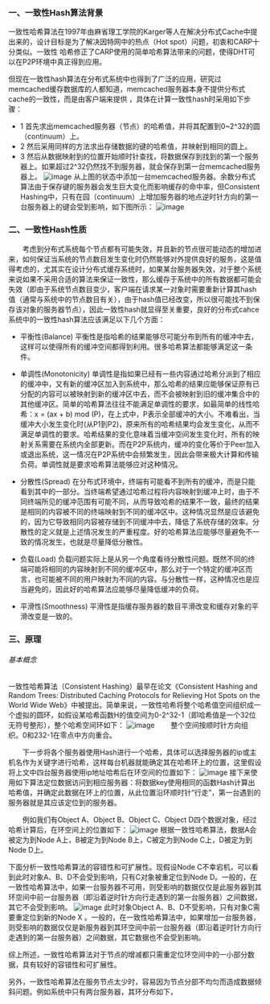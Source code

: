 ### 一、一致性Hash算法背景
一致性哈希算法在1997年由麻省理工学院的Karger等人在解决分布式Cache中提出来的，设计目标是为了解决因特网中的热点（Hot spot）问题，初衷和CARP十分类似。一致性
哈希修正了CARP使用的简单哈希算法带来的问题，使得DHT可以在P2P环境中真正得到应用。

但现在一致性hash算法在分布式系统中也得到了广泛的应用，研究过memcached缓存数据库的人都知道，memcached服务器本身不提供分布式cache的一致性，而是由客户端来提供
，具体在计算一致性hash时采用如下步骤：
* 1 首先求出memcached服务器（节点）的哈希值，并将其配置到0~2^32的圆（continuum）上。
* 2 然后采用同样的方法求出存储数据的键的哈希值，并映射到相同的圆上。
* 3 然后从数据映射到的位置开始顺时针查找，将数据保存到找到的第一个服务器上。如果超过2^32仍然找不到服务器，就会保存到第一台memcached服务器上。
![image](https://github.com/bertcodes/ability/blob/master/arithmetic/hash/image/hash-1th.png)
从上图的状态中添加一台memcached服务器。余数分布式算法由于保存键的服务器会发生巨大变化而影响缓存的命中率，但Consistent Hashing中，只有在园（continuum）上增加服务器的地点逆时针方向的第一台服务器上的键会受到影响，如下图所示：
![image](https://github.com/bertcodes/ability/blob/master/arithmetic/hash/image/hash-2th.png)

### 二、一致性Hash性质
　　考虑到分布式系统每个节点都有可能失效，并且新的节点很可能动态的增加进来，如何保证当系统的节点数目发生变化时仍然能够对外提供良好的服务，这是值得考虑的，尤其实在设计分布式缓存系统时，如果某台服务器失效，对于整个系统来说如果不采用合适的算法来保证一致性，那么缓存于系统中的所有数据都可能会失效（即由于系统节点数目变少，客户端在请求某一对象时需要重新计算其hash值（通常与系统中的节点数目有关），由于hash值已经改变，所以很可能找不到保存该对象的服务器节点），因此一致性hash就显得至关重要，良好的分布式cahce系统中的一致性hash算法应该满足以下几个方面：

* 平衡性(Balance)
平衡性是指哈希的结果能够尽可能分布到所有的缓冲中去，这样可以使得所有的缓冲空间都得到利用。很多哈希算法都能够满足这一条件。

* 单调性(Monotonicity)
单调性是指如果已经有一些内容通过哈希分派到了相应的缓冲中，又有新的缓冲区加入到系统中，那么哈希的结果应能够保证原有已分配的内容可以被映射到新的缓冲区中去，而不会被映射到旧的缓冲集合中的其他缓冲区。简单的哈希算法往往不能满足单调性的要求，如最简单的线性哈希：x = (ax + b) mod (P)，在上式中，P表示全部缓冲的大小。不难看出，当缓冲大小发生变化时(从P1到P2)，原来所有的哈希结果均会发生变化，从而不满足单调性的要求。哈希结果的变化意味着当缓冲空间发生变化时，所有的映射关系需要在系统内全部更新。而在P2P系统内，缓冲的变化等价于Peer加入或退出系统，这一情况在P2P系统中会频繁发生，因此会带来极大计算和传输负荷。单调性就是要求哈希算法能够应对这种情况。
* 分散性(Spread)
在分布式环境中，终端有可能看不到所有的缓冲，而是只能看到其中的一部分。当终端希望通过哈希过程将内容映射到缓冲上时，由于不同终端所见的缓冲范围有可能不同，从而导致哈希的结果不一致，最终的结果是相同的内容被不同的终端映射到不同的缓冲区中。这种情况显然是应该避免的，因为它导致相同内容被存储到不同缓冲中去，降低了系统存储的效率。分散性的定义就是上述情况发生的严重程度。好的哈希算法应能够尽量避免不一致的情况发生，也就是尽量降低分散性。

* 负载(Load)
负载问题实际上是从另一个角度看待分散性问题。既然不同的终端可能将相同的内容映射到不同的缓冲区中，那么对于一个特定的缓冲区而言，也可能被不同的用户映射为不同的内容。与分散性一样，这种情况也是应当避免的，因此好的哈希算法应能够尽量降低缓冲的负荷。

* 平滑性(Smoothness)
平滑性是指缓存服务器的数目平滑改变和缓存对象的平滑改变是一致的。

### 三、原理

###### 基本概念

一致性哈希算法（Consistent Hashing）最早在论文《Consistent Hashing and Random Trees: Distributed Caching Protocols for Relieving Hot Spots on the World Wide Web》中被提出。简单来说，一致性哈希将整个哈希值空间组织成一个虚拟的圆环，如假设某哈希函数H的值空间为0-2^32-1（即哈希值是一个32位无符号整形），整个哈希空间环如下：
![image](https://github.com/bertcodes/ability/blob/master/arithmetic/hash/image/hash-3th.png)
　　整个空间按顺时针方向组织。0和232-1在零点中方向重合。

　　下一步将各个服务器使用Hash进行一个哈希，具体可以选择服务器的ip或主机名作为关键字进行哈希，这样每台机器就能确定其在哈希环上的位置，这里假设将上文中四台服务器使用ip地址哈希后在环空间的位置如下：
![image](https://github.com/bertcodes/ability/blob/master/arithmetic/hash/image/hash-4th.png)
接下来使用如下算法定位数据访问到相应服务器：将数据key使用相同的函数Hash计算出哈希值，并确定此数据在环上的位置，从此位置沿环顺时针“行走”，第一台遇到的服务器就是其应该定位到的服务器。

　　例如我们有Object A、Object B、Object C、Object D四个数据对象，经过哈希计算后，在环空间上的位置如下：
![image](https://github.com/bertcodes/ability/blob/master/arithmetic/hash/image/hash-5th.png)
根据一致性哈希算法，数据A会被定为到Node A上，B被定为到Node B上，C被定为到Node C上，D被定为到Node D上。

下面分析一致性哈希算法的容错性和可扩展性。现假设Node C不幸宕机，可以看到此时对象A、B、D不会受到影响，只有C对象被重定位到Node D。一般的，在一致性哈希算法中，如果一台服务器不可用，则受影响的数据仅仅是此服务器到其环空间中前一台服务器（即沿着逆时针方向行走遇到的第一台服务器）之间数据，其它不会受到影响。
![image](https://github.com/bertcodes/ability/blob/master/arithmetic/hash/image/hash-6th.png)
此时对象Object A、B、D不受影响，只有对象C需要重定位到新的Node X 。一般的，在一致性哈希算法中，如果增加一台服务器，则受影响的数据仅仅是新服务器到其环空间中前一台服务器（即沿着逆时针方向行走遇到的第一台服务器）之间数据，其它数据也不会受到影响。

综上所述，一致性哈希算法对于节点的增减都只需重定位环空间中的一小部分数据，具有较好的容错性和可扩展性。

另外，一致性哈希算法在服务节点太少时，容易因为节点分部不均匀而造成数据倾斜问题。例如系统中只有两台服务器，其环分布如下，












